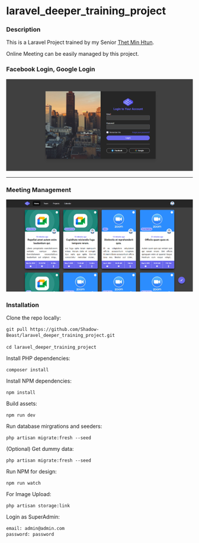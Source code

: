# laravel_deeper_training_project

### Description
 This is a Laravel Project trained by my Senior [Thet Min Htun](https://github.com/thetminnhtun-scm).
 
 Online Meeting can be easily managed by this project. 

### Facebook Login, Google Login
![Login Page](./image_for_readme/login_page.png)

---------------------------------------------

### Meeting Management
![Meeting List](./image_for_readme/meeting_list.png)

### Installation

Clone the repo locally:
```
git pull https://github.com/Shadow-Beast/laravel_deeper_training_project.git

cd laravel_deeper_training_project
```

Install PHP dependencies:
```
composer install
```

Install NPM dependencies:
```
npm install
```

Build assets:
```
npm run dev
```

Run database mirgrations and seeders:
```
php artisan migrate:fresh --seed
```

(Optional) Get dummy data:
```
php artisan migrate:fresh --seed
```

Run NPM for design:
```
npm run watch
```

For Image Upload:
```
php artisan storage:link
```

Login as SuperAdmin:
```
email: admin@admin.com
password: password
```